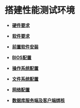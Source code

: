 # 搭建性能测试环境<a name="ZH-CN_TOPIC_0263913276"></a>

-   **[硬件要求](硬件要求.md)**  

-   **[软件要求](软件要求.md)**  

-   **[前置软件安装](前置软件安装.md)**  

-   **[BIOS配置](BIOS配置.md)**  

-   **[操作系统配置](操作系统配置.md)**  

-   **[文件系统配置](文件系统配置.md)**  

-   **[网络配置](网络配置.md)**  

-   **[数据库服务端及客户端绑核](数据库服务端及客户端绑核.md)**  


